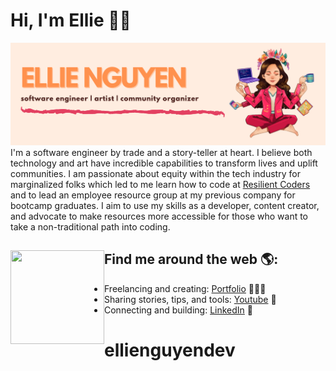 # Hi, I'm Ellie 👋🏼

<img src="github-banner.png" alt="banner that says Ellie Nguyen - software engineer, media producer and wellness advocate alongside a cartoon illustration of Ellie'">
I'm a software engineer by trade and a story-teller at heart. I believe both technology and art have incredible capabilities to transform lives and uplift communities. I am passionate about equity within the tech industry for marginalized folks which led to me learn how to code at <a href="https://resilientcoders.org">Resilient Coders</a> and to lead an employee resource group at my previous company for bootcamp graduates. I aim to use my skills as a developer, content creator, and advocate to make resources more accessible for those who want to take a non-traditional path into coding.

## Find me around the web 🌎: <img align="left" width="150" height="150" src="https://octodex.github.com/images/motherhubbertocat.png">
- Freelancing and creating: <a href="https://www.ellienguyendev.com">Portfolio</a> 👩🏻‍💻
- Sharing stories, tips, and tools: <a href="https://www.youtube.com/channel/UCMPjlSf2S9PzCgCzGJxzIGg"> Youtube</a> 🔺
- Connecting and building: <a href="https://www.linkedin.com/in/ellienguyendev/">LinkedIn</a> 💼
# ellienguyendev
